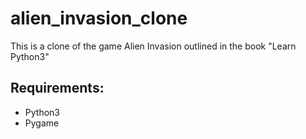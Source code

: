 # alien_invasion_clone

This is a clone of the game Alien Invasion outlined in the book "Learn Python3" 

## Requirements:
   - Python3
   - Pygame
